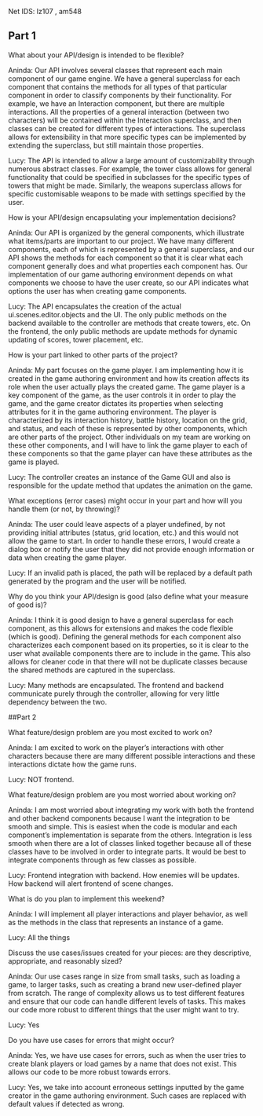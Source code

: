Net IDS: lz107 , am548

## Part 1

What about your API/design is intended to be flexible?

Aninda: Our API involves several classes that represent each main component of our game engine. We have a general superclass for each component that contains the methods for all types of that particular component in order to classify components by their functionality. For example, we have an Interaction component, but there are multiple interactions. All the properties of a general interaction (between two characters) will be contained within the Interaction superclass, and then classes can be created for different types of interactions. The superclass allows for extensibility in that more specific types can be implemented by extending the superclass, but still maintain those properties. 

Lucy: The API is intended to allow a large amount of customizability through numerous abstract classes. For example, the tower class allows for general functionality that could be specified in subclasses for the specific types of towers that might be made. Similarly, the weapons superclass allows for specific customisable weapons to be made with settings specified by the user.  

How is your API/design encapsulating your implementation decisions?

Aninda: Our API is organized by the general components, which illustrate what items/parts are important to our project. We have many different components, each of which is represented by a general superclass, and our API shows the methods for each component so that it is clear what each component generally does and what properties each component has. Our implementation of our game authoring environment depends on what components we choose to have the user create, so our API indicates what options the user has when creating game components.

Lucy: The API encapsulates the creation of the actual ui.scenes.editor.objects and the UI. The only public methods on the backend available to the controller are methods that create towers, etc. On the frontend, the only public methods are update methods for dynamic updating of scores, tower placement, etc. 

How is your part linked to other parts of the project?

Aninda: My part focuses on the game player. I am implementing how it is created in the game authoring environment and how its creation affects its role when the user actually plays the created game. The game player is a key component of the game, as the user controls it in order to play the game, and the game creator dictates its properties when selecting attributes for it in the game authoring environment. The player is characterized by its interaction history, battle history, location on the grid, and status, and each of these is represented by other components, which are other parts of the project. Other individuals on my team are working on these other components, and I will have to link the game player to each of these components so that the game player can have these attributes as the game is played.

Lucy: The controller creates an instance of the Game GUI and also is responsible for the update method that updates the animation on the game. 

What exceptions (error cases) might occur in your part and how will you handle them (or not, by throwing)?

Aninda: The user could leave aspects of a player undefined, by not providing initial attributes (status, grid location, etc.) and this would not allow the game to start. In order to handle these errors, I would create a dialog box or notify the user that they did not provide enough information or data when creating the game player.

Lucy: If an invalid path is placed, the path will be replaced by a default path generated by the program and the user will be notified.

Why do you think your API/design is good (also define what your measure of good is)?

Aninda: I think it is good design to have a general superclass for each component, as this allows for extensions and makes the code flexible (which is good). Defining the general methods for each component also characterizes each component based on its properties, so it is clear to the user what available components there are to include in the game. This also allows for cleaner code in that there will not be duplicate classes because the shared methods are captured in the superclass.

Lucy: Many methods are encapsulated. The frontend and backend communicate purely through the controller, allowing for very little dependency between the two.

##Part 2

What feature/design problem are you most excited to work on?

Aninda: I am excited to work on the player’s interactions with other characters because there are many different possible interactions and these interactions dictate how the game runs.

Lucy: NOT frontend.

What feature/design problem are you most worried about working on?

Aninda: I am most worried about integrating my work with both the frontend and other backend components because I want the integration to be smooth and simple. This is easiest when the code is modular and each component’s implementation is separate from the others. Integration is less smooth when there are a lot of classes linked together because all of these classes have to be involved in order to integrate parts. It would be best to integrate components through as few classes as possible.

Lucy: Frontend integration with backend. How enemies will be updates. How backend will alert frontend of scene changes.

What is do you plan to implement this weekend?

Aninda: I will implement all player interactions and player behavior, as well as the methods in the class that represents an instance of a game.

Lucy: All the things

Discuss the use cases/issues created for your pieces: are they descriptive, appropriate, and reasonably sized?

Aninda: Our use cases range in size from small tasks, such as loading a game, to larger tasks, such as creating a brand new user-defined player from scratch. The range of complexity allows us to test different features and ensure that our code can handle different levels of tasks. This makes our code more robust to different things that the user might want to try.

Lucy: Yes

Do you have use cases for errors that might occur?

Aninda: Yes, we have use cases for errors, such as when the user tries to create blank players or load games by a name that does not exist. This allows our code to be more robust towards errors.

Lucy: Yes, we take into account erroneous settings inputted by the game creator in the game authoring environment. Such cases are replaced with default values if detected as wrong. 
